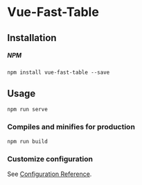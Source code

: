 # Vue-Fast-Table

## Installation

##### NPM

```
npm install vue-fast-table --save
```

## Usage
```
npm run serve
```

### Compiles and minifies for production
```
npm run build
```

### Customize configuration
See [Configuration Reference](https://cli.vuejs.org/config/).
